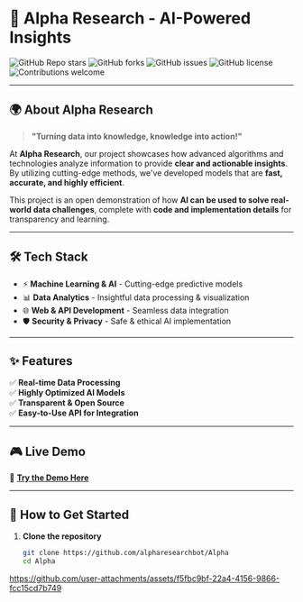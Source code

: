 # 🚀 Alpha Research - AI-Powered Insights

![GitHub Repo stars](https://img.shields.io/github/stars/YOUR_GITHUB_ORG/YOUR_REPO?style=social)
![GitHub forks](https://github.com/alpharesearchbot/Alpha/fork)
![GitHub issues](https://img.shields.io/github/issues/YOUR_GITHUB_ORG/YOUR_REPO)
![GitHub license](https://img.shields.io/github/license/YOUR_GITHUB_ORG/YOUR_REPO)
![Contributions welcome](https://img.shields.io/badge/contributions-welcome-brightgreen)

---

## 🌍 About Alpha Research

> **"Turning data into knowledge, knowledge into action!"**  

At **Alpha Research**, our project showcases how advanced algorithms and technologies analyze information to provide **clear and actionable insights**. By utilizing cutting-edge methods, we've developed models that are **fast, accurate, and highly efficient**.

This project is an open demonstration of how **AI can be used to solve real-world data challenges**, complete with **code and implementation details** for transparency and learning.

---

## 🛠️ Tech Stack

- ⚡ **Machine Learning & AI** - Cutting-edge predictive models
- 📊 **Data Analytics** - Insightful data processing & visualization
- 🌐 **Web & API Development** - Seamless data integration
- 🛡 **Security & Privacy** - Safe & ethical AI implementation

---

## ✨ Features

✅ **Real-time Data Processing**  
✅ **Highly Optimized AI Models**  
✅ **Transparent & Open Source**  
✅ **Easy-to-Use API for Integration**  

---

## 🎮 Live Demo

🚀 **[Try the Demo Here](https://t.me/dootobot)**  

---

## 🎯 How to Get Started

1. **Clone the repository**  
   ```bash
   git clone https://github.com/alpharesearchbot/Alpha
   cd Alpha


https://github.com/user-attachments/assets/f5fbc9bf-22a4-4156-9866-fcc15cd7b749

